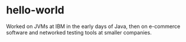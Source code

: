# hello-world
Worked on JVMs at IBM in the early days of Java, then on e-commerce software and networked testing tools at smaller companies.
